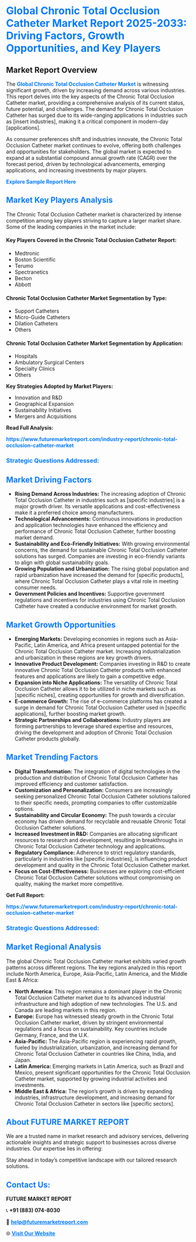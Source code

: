 <h1 style="color: #007BFF;">Global Chronic Total Occlusion Catheter Market Report 2025-2033: Driving Factors, Growth Opportunities, and Key Players</h1>

<section id="overview">
<h2>Market Report Overview</h2>
<p>The <a href="https://www.futuremarketreport.com/industry-report/chronic-total-occlusion-catheter-market" style="color: #007BFF; text-decoration: none;"><strong>Global Chronic Total Occlusion Catheter Market</strong></a> is witnessing significant growth, driven by increasing demand across various industries. This report delves into the key aspects of the Chronic Total Occlusion Catheter market, providing a comprehensive analysis of its current status, future potential, and challenges. The demand for Chronic Total Occlusion Catheter has surged due to its wide-ranging applications in industries such as [insert industries], making it a critical component in modern-day [applications].</p>
<p>As consumer preferences shift and industries innovate, the Chronic Total Occlusion Catheter market continues to evolve, offering both challenges and opportunities for stakeholders. The global market is expected to expand at a substantial compound annual growth rate (CAGR) over the forecast period, driven by technological advancements, emerging applications, and increasing investments by major players.</p>
</section>

<section id="overview">
<p><a href="https://www.futuremarketreport.com/request-sample/reportId=79088" style="color: #007BFF; text-decoration: none;"><strong>Explore Sample Report Here</strong></a></p>
</section>

<section id="key-players">
<h2 style="color: #007BFF;">Market Key Players Analysis</h2>
<p>The Chronic Total Occlusion Catheter market is characterized by intense competition among key players striving to capture a larger market share. Some of the leading companies in the market include:</p>
<h4>Key Players Covered in the Chronic Total Occlusion Catheter Report:</h4>
<ul><li>Medtronic</li><li>Boston Scientific</li><li>Terumo</li><li>Spectranetics</li><li>Becton</li><li>Abbott</li></ul>
<h4>Chronic Total Occlusion Catheter Market Segmentation by Type:</h4>
<ul><li>Support Catheters</li><li>Micro-Guide Catheters</li><li>Dilation Catheters</li><li>Others</li></ul>

<h4>Chronic Total Occlusion Catheter Market Segmentation by Application:</h4>
<ul><li>Hospitals</li><li>Ambulatory Surgical Centers</li><li>Specialty Clinics</li><li>Others</li></ul>
<p><strong>Key Strategies Adopted by Market Players:</strong></p>
<ul>
<li>Innovation and R&D</li>
<li>Geographical Expansion</li>
<li>Sustainability Initiatives</li>
<li>Mergers and Acquisitions</li>
</ul>
</section>

<section>
<p><strong>Read Full Analysis: </strong></p><a href="https://www.futuremarketreport.com/industry-report/chronic-total-occlusion-catheter-market" style="color: #007BFF; text-decoration: none;"><strong>https://www.futuremarketreport.com/industry-report/chronic-total-occlusion-catheter-market</strong></a>
<h3 style="color: #007BFF;">Strategic Questions Addressed:</h3>
</section>

<section id="driving-factors">
<h2 style="color: #007BFF;">Market Driving Factors</h2>
<ul>
<li><strong>Rising Demand Across Industries:</strong> The increasing adoption of Chronic Total Occlusion Catheter in industries such as [specific industries] is a major growth driver. Its versatile applications and cost-effectiveness make it a preferred choice among manufacturers.</li>
<li><strong>Technological Advancements:</strong> Continuous innovations in production and application technologies have enhanced the efficiency and performance of Chronic Total Occlusion Catheter, further boosting market demand.</li>
<li><strong>Sustainability and Eco-Friendly Initiatives:</strong> With growing environmental concerns, the demand for sustainable Chronic Total Occlusion Catheter solutions has surged. Companies are investing in eco-friendly variants to align with global sustainability goals.</li>
<li><strong>Growing Population and Urbanization:</strong> The rising global population and rapid urbanization have increased the demand for [specific products], where Chronic Total Occlusion Catheter plays a vital role in meeting consumer needs.</li>
<li><strong>Government Policies and Incentives:</strong> Supportive government regulations and incentives for industries using Chronic Total Occlusion Catheter have created a conducive environment for market growth.</li>
</ul>
</section>

<section id="growth-opportunities">
<h2 style="color: #007BFF;">Market Growth Opportunities</h2>
<ul>
<li><strong>Emerging Markets:</strong> Developing economies in regions such as Asia-Pacific, Latin America, and Africa present untapped potential for the Chronic Total Occlusion Catheter market. Increasing industrialization and urbanization in these regions are key growth drivers.</li>
<li><strong>Innovative Product Development:</strong> Companies investing in R&D to create innovative Chronic Total Occlusion Catheter products with enhanced features and applications are likely to gain a competitive edge.</li>
<li><strong>Expansion into Niche Applications:</strong> The versatility of Chronic Total Occlusion Catheter allows it to be utilized in niche markets such as [specific niches], creating opportunities for growth and diversification.</li>
<li><strong>E-commerce Growth:</strong> The rise of e-commerce platforms has created a surge in demand for Chronic Total Occlusion Catheter used in [specific applications], further boosting market growth.</li>
<li><strong>Strategic Partnerships and Collaborations:</strong> Industry players are forming partnerships to leverage shared expertise and resources, driving the development and adoption of Chronic Total Occlusion Catheter products globally.</li>
</ul>
</section>

<section id="trending-factors">
<h2 style="color: #007BFF;">Market Trending Factors</h2>
<ul>
<li><strong>Digital Transformation:</strong> The integration of digital technologies in the production and distribution of Chronic Total Occlusion Catheter has improved efficiency and customer satisfaction.</li>
<li><strong>Customization and Personalization:</strong> Consumers are increasingly seeking personalized Chronic Total Occlusion Catheter solutions tailored to their specific needs, prompting companies to offer customizable options.</li>
<li><strong>Sustainability and Circular Economy:</strong> The push towards a circular economy has driven demand for recyclable and reusable Chronic Total Occlusion Catheter solutions.</li>
<li><strong>Increased Investment in R&D:</strong> Companies are allocating significant resources to research and development, resulting in breakthroughs in Chronic Total Occlusion Catheter technology and applications.</li>
<li><strong>Regulatory Compliance:</strong> Adherence to strict regulatory standards, particularly in industries like [specific industries], is influencing product development and quality in the Chronic Total Occlusion Catheter market.</li>
<li><strong>Focus on Cost-Effectiveness:</strong> Businesses are exploring cost-efficient Chronic Total Occlusion Catheter solutions without compromising on quality, making the market more competitive.</li>
</ul>
</section>

<section>
<p><strong>Get Full Report: </strong></p><a href="https://www.futuremarketreport.com/industry-report/chronic-total-occlusion-catheter-market" style="color: #007BFF; text-decoration: none;"><strong>https://www.futuremarketreport.com/industry-report/chronic-total-occlusion-catheter-market</strong></a>
<h3 style="color: #007BFF;">Strategic Questions Addressed:</h3>
</section>


<section id="regional-analysis">
<h2 style="color: #007BFF;">Market Regional Analysis</h2>
<p>The global Chronic Total Occlusion Catheter market exhibits varied growth patterns across different regions. The key regions analyzed in this report include North America, Europe, Asia-Pacific, Latin America, and the Middle East & Africa:</p>
<ul>
<li><strong>North America:</strong> This region remains a dominant player in the Chronic Total Occlusion Catheter market due to its advanced industrial infrastructure and high adoption of new technologies. The U.S. and Canada are leading markets in this region.</li>
<li><strong>Europe:</strong> Europe has witnessed steady growth in the Chronic Total Occlusion Catheter market, driven by stringent environmental regulations and a focus on sustainability. Key countries include Germany, France, and the U.K.</li>
<li><strong>Asia-Pacific:</strong> The Asia-Pacific region is experiencing rapid growth, fueled by industrialization, urbanization, and increasing demand for Chronic Total Occlusion Catheter in countries like China, India, and Japan.</li>
<li><strong>Latin America:</strong> Emerging markets in Latin America, such as Brazil and Mexico, present significant opportunities for the Chronic Total Occlusion Catheter market, supported by growing industrial activities and investments.</li>
<li><strong>Middle East & Africa:</strong> The region’s growth is driven by expanding industries, infrastructure development, and increasing demand for Chronic Total Occlusion Catheter in sectors like [specific sectors].</li>
</ul>
</section>

<footer>
<h2 style="color: #007BFF;">About FUTURE MARKET REPORT</h2>
<p>We are a trusted name in market research and advisory services, delivering actionable insights and strategic support to businesses across diverse industries. Our expertise lies in offering:</p>

<p>Stay ahead in today’s competitive landscape with our tailored research solutions.</p>

<h2 style="color: #007BFF;">Contact Us:</h2>
<p><strong>FUTURE MARKET REPORT</strong></p>
<p>📞 <strong>+91 (883) 074-8030</strong></p>
<p>📧 <strong><a href="mailto:help@futuremarketreport.com" style="color: #007BFF;">help@futuremarketreport.com</a></strong></p>
<p>🌐 <strong><a href="https://www.futuremarketreport.com/" style="color: #007BFF;">Visit Our Website</a></strong></p>
</footer>